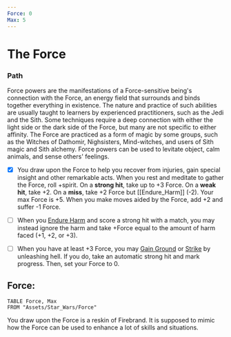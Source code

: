 ```yaml
---
Force: 0
Max: 5
---
```


# The Force
### Path
Force powers are the manifestations of a Force-sensitive being's connection with the Force, an energy field that surrounds and binds together everything in existence. The nature and practice of such abilities are usually taught to learners by experienced practitioners, such as the Jedi and the Sith. Some techniques require a deep connection with either the light side or the dark side of the Force, but many are not specific to either affinity. The Force are practiced as a form of magic by some groups, such as the Witches of Dathomir, Nighsisters, Mind-witches, and users of Sith magic and Sith alchemy. Force powers can be used to levitate object, calm animals, and sense others' feelings.

- [x] You draw upon the Force to help you recover from injuries, gain special insight and other remarkable acts. When you rest and meditate to gather the Force, roll +spirit. On a **strong hit**, take up to +3 Force. On a **weak hit**, take +2. On a **miss**, take +2 Force but [[Endure_Harm]] (-2). Your max Force is +5. When you make moves aided by the Force, add +2 and suffer -1 Force.

- [ ] When you [Endure Harm](Moves/suffer/endure_harm) and score a strong hit with a match, you may instead ignore the harm and take +Force equal to the amount of harm faced (+1, +2, or +3).

- [ ] When you have at least +3 Force, you may [Gain Ground](Moves/combat/gain_ground) or [Strike](Moves/combat/strike) by unleashing hell. If you do, take an automatic strong hit and mark progress. Then, set your Force to 0.


## Force:
```dataview
TABLE Force, Max
FROM "Assets/Star_Wars/Force"
```



You draw upon the Force is a reskin of Firebrand. It is supposed to mimic how the Force can be used to enhance a lot of skills and situations.

